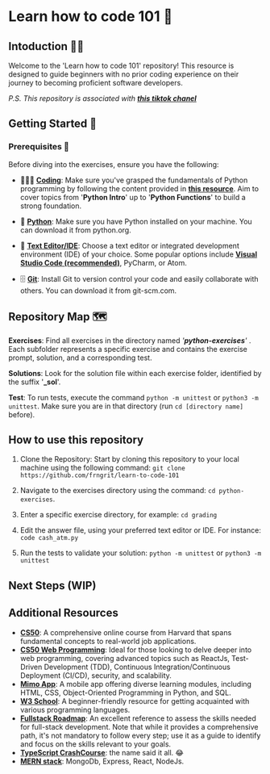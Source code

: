 # Learn how to code 101 🤯

## Intoduction ✍🏼
Welcome to the 'Learn how to code 101' repository! This resource is designed to guide beginners with no prior coding experience on their journey to becoming proficient software developers.

_P.S. This repository is associated with [***this tiktok chanel***](https://www.tiktok.com/@frngrit)_

## Getting Started 🚀

### Prerequisites 📕

Before diving into the exercises, ensure you have the following:

- 🧑🏼‍💻 [**Coding**](https://www.w3schools.com/python/): Make sure you've grasped the fundamentals of Python programming by following the content provided in [**this resource**](https://www.w3schools.com/python). Aim to cover topics from '**Python Intro**' up to '**Python Functions**' to build a strong foundation.

- 🐍 [**Python**](https://www.python.org/downloads/): Make sure you have Python installed on your machine. You can download it from python.org.

- 📝 [**Text Editor/IDE**](https://code.visualstudio.com/download): Choose a text editor or integrated development environment (IDE) of your choice. Some popular options include [**Visual Studio Code (recommended)**](https://code.visualstudio.com/download), PyCharm, or Atom.

- 🗄️ [**Git**](https://git-scm.com/downloads): Install Git to version control your code and easily collaborate with others. You can download it from git-scm.com.


## Repository Map 🗺️
**Exercises**: Find all exercises in the directory named _'**python-exercises**'_ . Each subfolder represents a specific exercise and contains the exercise prompt, solution, and a corresponding test.

**Solutions**: Look for the solution file within each exercise folder, identified by the suffix '**_sol**'.

**Test**: To run tests, execute the command ```python -m unittest``` or ```python3 -m unittest```. Make sure you are in that directory (run ```cd [directory name]``` before).

## How to use this repository

1. Clone the Repository: Start by cloning this repository to your local machine using the following command: ```git clone https://github.com/frngrit/learn-to-code-101```

2. Navigate to the exercises directory using the command: ```cd python-exercises```.

3. Enter a specific exercise directory, for example: ```cd grading```

4. Edit the answer file, using your preferred text editor or IDE. For instance: ```code cash_atm.py```

5. Run the tests to validate your solution: ```python -m unittest``` or ```python3 -m unittest```

## Next Steps (WIP)

## Additional Resources

- [**CS50**](https://cs50.harvard.edu/x/2024/): A comprehensive online course from Harvard that spans fundamental concepts to real-world job applications.
- [**CS50 Web Programming**](https://cs50.harvard.edu/web/2020/): Ideal for those looking to delve deeper into web programming, covering advanced topics such as ReactJs, Test-Driven Development (TDD), Continuous Integration/Continuous Deployment (CI/CD), security, and scalability.
- [**Mimo App**](https://mimo.org/): A mobile app offering diverse learning modules, including HTML, CSS, Object-Oriented Programming in Python, and SQL.
- [**W3 School**](https://www.w3schools.com/python/): A beginner-friendly resource for getting acquainted with various programming languages.
- [**Fullstack Roadmap**](https://roadmap.sh/full-stack): An excellent reference to assess the skills needed for full-stack development. Note that while it provides a comprehensive path, it's not mandatory to follow every step; use it as a guide to identify and focus on the skills relevant to your goals.
- [**TypeScript CrashCourse**](https://www.youtube.com/watch?v=BCg4U1FzODs&t=826s): the name said it all. 😂
- [**MERN stack**](https://www.youtube.com/watch?v=-0exw-9YJBo): MongoDb, Express, React, NodeJs.
